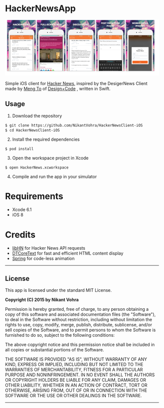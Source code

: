 # HackerNewsApp

![](ScreenShots/ScreenShot-Screens.png)

Simple iOS client for [Hacker News][], inspired by the DesigerNews Client made by [Meng To](https://github.com/MengTo) of [Design+Code]() , written in Swift.

## Usage

1) Download the repository

```
$ git clone https://github.com/NikantVohra/HackerNewsClient-iOS
$ cd HackerNewsClient-iOS
```
    
2) Install the required dependencies

```
$ pod install
```

3) Open the workspace project in Xcode

```
$ open HackerNews.xcworkspace
```

4) Compile and run the app in your simulator


# Requirements

- Xcode 6.1
- iOS 8

# Credits

- [libHN][] for Hacker News API requests
- [DTCoreText][] for fast and efficient HTML content display
- [Spring][] for code-less animation


---------------------

## License

This app is licensed under the standard MIT License.

**Copyright (C) 2015 by Nikant Vohra**

Permission is hereby granted, free of charge, to any person obtaining a copy
of this software and associated documentation files (the "Software"), to deal
in the Software without restriction, including without limitation the rights
to use, copy, modify, merge, publish, distribute, sublicense, and/or sell
copies of the Software, and to permit persons to whom the Software is
furnished to do so, subject to the following conditions:

The above copyright notice and this permission notice shall be included in
all copies or substantial portions of the Software.

THE SOFTWARE IS PROVIDED "AS IS", WITHOUT WARRANTY OF ANY KIND, EXPRESS OR
IMPLIED, INCLUDING BUT NOT LIMITED TO THE WARRANTIES OF MERCHANTABILITY,
FITNESS FOR A PARTICULAR PURPOSE AND NONINFRINGEMENT. IN NO EVENT SHALL THE
AUTHORS OR COPYRIGHT HOLDERS BE LIABLE FOR ANY CLAIM, DAMAGES OR OTHER
LIABILITY, WHETHER IN AN ACTION OF CONTRACT, TORT OR OTHERWISE, ARISING FROM,
OUT OF OR IN CONNECTION WITH THE SOFTWARE OR THE USE OR OTHER DEALINGS IN
THE SOFTWARE.

---------------------

[libHN]:https://github.com/bennyguitar/libHN
[DTCoreText]:https://github.com/Cocoanetics/DTCoreText
[Design+Code]:http://designcode.io
[Designer News]:https://news.layervault.com
[Spring]:https://github.com/MengTo/Spring
[Hacker News]:https://news.ycombinator.com/
